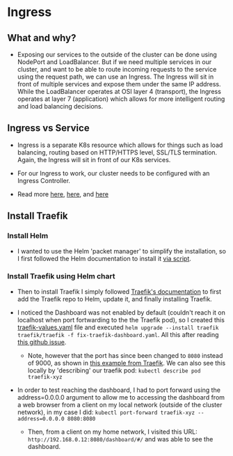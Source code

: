 # Ingress

## What and why?

- Exposing our services to the outside of the cluster can be done using NodePort and LoadBalancer. But if we need multiple services in our cluster, and want to be able to route incoming requests to the service using the request path, we can use an Ingress. The Ingress will sit in front of multiple services and expose them under the same IP address. While the LoadBalancer operates at OSI layer 4 (transport), the Ingress operates at layer 7 (application) which allows for more intelligent routing and load balancing decisions.

## Ingress vs Service

- Ingress is a separate K8s resource which allows for things such as load balancing, routing based on HTTP/HTTPS level, SSL/TLS termination. Again, the Ingress will sit in front of our K8s services.

- For our Ingress to work, our cluster needs to be configured with an Ingress Controller.

- Read more [here](https://kubernetes.io/docs/concepts/services-networking/ingress/), [here](https://kubernetes.io/docs/concepts/services-networking/ingress-controllers/), and [here](https://www.cortex.io/post/understanding-kubernetes-services-ingress-networking)

## Install Traefik

### Install Helm

- I wanted to use the Helm 'packet manager' to simplify the installation, so I first followed the Helm documentation to install it [via script](https://helm.sh/docs/intro/install/#from-script).

### Install Traefik using Helm chart

- Then to install Traefik I simply followed [Traefik's documentation](https://doc.traefik.io/traefik/getting-started/install-traefik/#use-the-helm-chart) to first add the Traefik repo to Helm, update it, and finally installing Traefik.

- I noticed the Dashboard was not enabled by default (couldn't reach it on localhost when port fortwarding to the the Traefik pod), so I created this [traefik-values.yaml](/03_Setup%20an%20Ingress%20Controller/traefik-values.yaml) file and executed `helm upgrade --install traefik traefik/traefik -f fix-traefik-dashboard.yaml`. All this after reading [this github issue](https://github.com/traefik/traefik-helm-chart/issues/85).
  - Note, however that the port has since been changed to `8080` instead of 9000, as shown in [this example from Traefik](https://github.com/traefik/traefik-helm-chart/blob/master/EXAMPLES.md). We can also see this locally by 'describing' our traefik pod: `kubectl describe pod traefik-xyz`

- In order to test reaching the dashboard, I had to port forward using the address=0.0.0.0 argument to allow me to accessing the dashboard from a web browser from a client on my local network (outside of the cluster network), in my case I did: `kubectl port-forward traefik-xyz --address=0.0.0.0 8080:8080`

  - Then, from a client on my home network, I visited this URL: `http://192.168.0.12:8080/dashboard/#/` and was able to see the dashboard.
